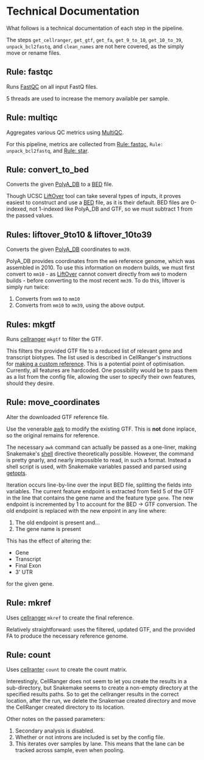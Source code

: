 # Technical Documentation

What follows is a technical documentation of each step in the pipeline.

The steps `get_cellranger`,
`get_gtf`,
`get_fa`,
`get_9_to_10`,
`get_10_to_39`,
`unpack_bcl2fastq`,
and `clean_names` are not here covered,
as the simply move or rename files.

## Rule: fastqc

Runs [FastQC][fastqc] on all input FastQ files.

5 threads are used to increase the memory available per sample.

## Rule: multiqc

Aggregates various QC metrics using [MultiQC][multiqc].

For this pipeline,
metrics are collected from [Rule: fastqc](#rule-fastqc),
`Rule: unpack_bcl2fastq`,
and [Rule: star](#rule-star).

## Rule: convert_to_bed

Converts the given [PolyA_DB][polyadb] to a [BED][bed] file.

Though UCSC [LiftOver][liftover] tool can take several types of inputs,
it proves easiest to construct and use a [BED][bed] file,
as it is their default.
BED files are 0-indexed,
not 1-indexed like PolyA_DB and GTF,
so we must subtract 1 from the passed values.

## Rules: liftover_9to10 & liftover_10to39

Converts the given [PolyA_DB][polyadb] coordinates to `mm39`.

PolyA_DB provides coordinates from the `mm9` reference genome,
which was assembled in 2010.
To use this information on modern builds,
we must first convert to `mm10` -
as [LiftOver][liftover] cannot convert directly from `mm9` to modern builds -
before converting to the most recent `mm39`.
To do this,
liftover is simply run twice:

1. Converts from `mm9` to `mm10`
1. Converts from `mm10` to `mm39`, using the above output.

## Rules: mkgtf

Runs [cellranger][cr] `mkgtf` to filter the GTF.

This filters the provided GTF file to a reduced list
of relevant gene and transcript biotypes.
The list used is described in CellRanger's instructions for
[making a custom reference][ref_build].
This is a potential point of optimisation.
Currently,
all features are hardcoded.
One possibility would be to pass them as a list from the config file,
allowing the user to specify their own features,
should they desire.

## Rule: move_coordinates

Alter the downloaded GTF reference file.

Use the venerable [awk][awk] to modify the existing GTF.
This is **not** done inplace,
so the original remains for reference.

The necessary `awk` command can actually be passed as a one-liner,
making Snakemake's [shell][shell] directive theoretically possible.
However,
the command is pretty gnarly,
and nearly impossible to read,
in such a format.
Instead a shell script is used,
with Snakemake variables passed and parsed using [getopts][getopts].

Iteration occurs line-by-line over the input BED file,
splitting the fields into variables.
The current feature endpoint is extracted from field 5 of the GTF
in the line that contains the gene name and the feature type `gene`.
The new endpoint is incremented by 1 to account for the BED -> GTF conversion.
The old endpoint is replaced with the new enpoint in any line where:

1. The old endpoint is present and...
1. The gene name is present

This has the effect of altering the:

* Gene
* Transcript
* Final Exon
* 3' UTR

for the given gene.

## Rule: mkref

Uses [cellranger][cr] `mkref` to create the final reference.

Relatively straightforward:
uses the filtered, updated GTF,
and the provided FA to produce the necessary reference genome.

## Rule: count

Uses [cellranter][cr] `count` to create the count matrix.

Interestingly,
CellRanger does not seem to let you create the results in a sub-directory,
but Snakemake seems to create a non-empty directory at the specified results paths.
So
to get the cellranger results in the correct location,
after the run,
we delete the Snakemae created directory
and move the CellRanger created directory to its location.

Other notes on the passed parameters:

1. Secondary analysis is disabled.
1. Whether or not introns are included is set by the config file.
1. This iterates over samples by lane. This means that the lane can be tracked across sample, even when pooling.

[fastqc]: https://www.bioinformatics.babraham.ac.uk/projects/fastqc/ "FastQC"
[multiqc]: https://multiqc.info/docs/ "MultiQC"
[polyadb]: https://exon.apps.wistar.org/polya_db/v3/ "PolyA_DBv3"
[bed]: https://genome.ucsc.edu/FAQ/FAQformat.html#format1 "BED File Format"
[cr]: https://support.10xgenomics.com/single-cell-gene-expression/software/pipelines/latest/what-is-cell-ranger "CellRanger"
[ref_build]: https://support.10xgenomics.com/single-cell-gene-expression/software/pipelines/latest/advanced/references "CellRanger Custom References"
[liftover]:  https://genome.ucsc.edu/cgi-bin/hgLiftOver "LiftOver"
[awk]: https://www.gnu.org/software/gawk/manual/gawk.html "awk"
[shell]: https://snakemake.readthedocs.io/en/stable/snakefiles/rules.html "Snakemake Shell"
[getopts]: https://www.freebsd.org/cgi/man.cgi?query=getopt&sektion=1 "getopts"
